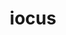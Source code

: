 ---
title: iocus
meaning: joke
ch: sixteen
pos: noun
stem: ioc
genend: ī
abbgender: m.
abbgender2: masc.
gender: masculine
declension: second
derivative: jocular
---